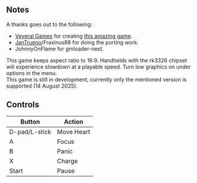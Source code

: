 ## Notes

A thanks goes out to the following:
- [Veyeral Games](https://store.steampowered.com/search/?developer=Veyeral%20Games) for creating [this amazing game](https://store.steampowered.com/app/790060/The_Void_Rains_Upon_Her_Heart/).
- [JanTrueno](https://portmaster.games/profile.html?porter=JanTrueno)/Fraxinus88 for doing the porting work.
- JohnnyOnFlame for gmloader-next.

This game keeps aspect ratio to 16:9. Handhelds with the rk3326 chipset will experience slowdown at a playable speed. Turn low graphics on under options in the menu.  
This game is still in development, currently only the mentioned version is supported (14 August 2025).

## Controls

| Button | Action |
|--|--| 
|D-pad/L-stick|Move Heart|
|A|Focus|
|B|Panic|
|X|Charge|
|Start|Pause|


